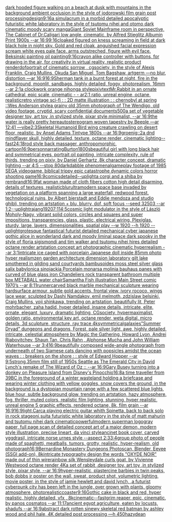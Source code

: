 [dark hooded figure walking on a beach at dusk with mountains in the background ambient occlusion in the style of jodorowski film grain post processing](https://www.ebank.nz/aiartgenerator?category=dark%20hooded%20figure%20walking%20on%20a%20beach%20at%20dusk%20with%20mountains%20in%20the%20background%20ambient%20occlusion%20in%20the%20style%20of%20jodorowski%20film%20grain%20post%20processing)[design](https://www.ebank.nz/aiartgenerator?category=design)[9:16](https://www.ebank.nz/aiartgenerator?category=9%3A16)[a simulacrum in a morbid detailed apocalyptic futuristic white laboratory in the style of tsutomu nihei and otomo dark cinematic moody scary manga](https://www.ebank.nz/aiartgenerator?category=a%20simulacrum%20in%20a%20morbid%20detailed%20apocalyptic%20futuristic%20white%20laboratory%20in%20the%20style%20of%20tsutomu%20nihei%20and%20otomo%20dark%20cinematic%20moody%20scary%20manga)[Giant Soviet Mainframe room in perspective, The Cabinet of Dr.Caligari low angle, cinematic, by Alfred Stieglitz Albumin Print 1900s --ar 16:9](https://www.ebank.nz/aiartgenerator?category=Giant%20Soviet%20Mainframe%20room%20in%20perspective%2C%20The%20Cabinet%20of%20Dr.Caligari%20low%20angle%2C%20cinematic%2C%20by%20Alfred%20Stieglitz%20Albumin%20Print%201900s%20--ar%2016%3A9)[9:16](https://www.ebank.nz/aiartgenerator?category=9%3A16)[cloaked figured on kness screaming in field at dark black hole in night sky.  Gold and red cloak, anguished facial expression scream white eyes pale face. arms outstreched, figure with evil face. Beksinski painting oil painting](https://www.ebank.nz/aiartgenerator?category=cloaked%20figured%20on%20kness%20screaming%20in%20field%20at%20dark%20black%20hole%20in%20night%20sky.%20%20Gold%20and%20red%20cloak%2C%20anguished%20facial%20expression%20scream%20white%20eyes%20pale%20face.%20arms%20outstreched%2C%20figure%20with%20evil%20face.%20Beksinski%20painting%20oil%20painting)[9:16](https://www.ebank.nz/aiartgenerator?category=9%3A16)[crayon alike controller with buttons, for drawing in the air, for creativity in virtual reality, realistic product render](https://www.ebank.nz/aiartgenerator?category=crayon%20alike%20controller%20with%20buttons%2C%20for%20drawing%20in%20the%20air%2C%20for%20creativity%20in%20virtual%20reality%2C%20realistic%20product%20render)[dof](https://www.ebank.nz/aiartgenerator?category=dof)[portrait of cinematic sorrow , cgsociety, in the style of Alexis Franklin, Craig Mullins, Okuda San Miguel, Tom Bagshaw, artgerm —no blur, distortion —ar 16:9](https://www.ebank.nz/aiartgenerator?category=portrait%20of%20cinematic%20sorrow%20%2C%20cgsociety%2C%20in%20the%20style%20of%20Alexis%20Franklin%2C%20Craig%20Mullins%2C%20Okuda%20San%20Miguel%2C%20Tom%20Bagshaw%2C%20artgerm%20%E2%80%94no%20blur%2C%20distortion%20%E2%80%94ar%2016%3A9)[16:9](https://www.ebank.nz/aiartgenerator?category=16%3A9)[Sherman tank in a burnt forest at night, fire in the background, moonlit, sandbags, highly detailed, foggy, photorealism, 16mm --ar 2:1](https://www.ebank.nz/aiartgenerator?category=Sherman%20tank%20in%20a%20burnt%20forest%20at%20night%2C%20fire%20in%20the%20background%2C%20moonlit%2C%20sandbags%2C%20highly%20detailed%2C%20foggy%2C%20photorealism%2C%2016mm%20--ar%202%3A1)[a clockwork orange nihonga style](https://www.ebank.nz/aiartgenerator?category=a%20clockwork%20orange%20nihonga%20style)[pixiv](https://www.ebank.nz/aiartgenerator?category=pixiv)[text](https://www.ebank.nz/aiartgenerator?category=text)[Mr.Rabbit in an ornate cathedral, epic scale, cinematic - - ar2:1 ratio, unreal engine, octane, realistic](https://www.ebank.nz/aiartgenerator?category=Mr.Rabbit%20in%20an%20ornate%20cathedral%2C%20epic%20scale%2C%20cinematic%20-%20-%20ar2%3A1%20ratio%2C%20unreal%20engine%2C%20octane%2C%20realistic)[retro vintage sci-fi : : 2D matte illustration : : chernobyl at spring ::Wes Anderson style](https://www.ebank.nz/aiartgenerator?category=retro%20vintage%20sci-fi%20%3A%20%3A%202D%20matte%20illustration%20%3A%20%3A%20chernobyl%20at%20spring%20%3A%3AWes%20Anderson%20style)[a grainy old 35mm photograph of The Wendigo, old video footage, cryptid, scary confidential documents](https://www.ebank.nz/aiartgenerator?category=a%20grainy%20old%2035mm%20photograph%20of%20The%20Wendigo%2C%20old%20video%20footage%2C%20cryptid%2C%20scary%20confidential%20documents)[500](https://www.ebank.nz/aiartgenerator?category=500)[a set of vegetable designer toy, art toy ,in stylized style, pixar style,minimalist, --ar 16:9](https://www.ebank.nz/aiartgenerator?category=a%20set%20of%20vegetable%20designer%20toy%2C%20art%20toy%20%2Cin%20stylized%20style%2C%20pixar%20style%2Cminimalist%2C%20--ar%2016%3A9)[the water is really pretty here](https://www.ebank.nz/aiartgenerator?category=the%20water%20is%20really%20pretty%20here)[autostereogram woven tapestry by Beeple —ar 12:41 —vibe](https://www.ebank.nz/aiartgenerator?category=autostereogram%20woven%20tapestry%20by%20Beeple%20%E2%80%94ar%2012%3A41%20%E2%80%94vibe)[2:3](https://www.ebank.nz/aiartgenerator?category=2%3A3)[Skeletal Humanoid Bird wing creature crawling on desert floor, realistic, by Ansel Adams Tintype 1800s --ar 16:9](https://www.ebank.nz/aiartgenerator?category=Skeletal%20Humanoid%20Bird%20wing%20creature%20crawling%20on%20desert%20floor%2C%20realistic%2C%20by%20Ansel%20Adams%20Tintype%201800s%20--ar%2016%3A9)[groenig::2](https://www.ebank.nz/aiartgenerator?category=groenig%3A%3A2)[a dnd mindflayer skull, highly detailed, texture, octane render, cinematic lighting](https://www.ebank.nz/aiartgenerator?category=a%20dnd%20mindflayer%20skull%2C%20highly%20detailed%2C%20texture%2C%20octane%20render%2C%20cinematic%20lighting)[--fast](https://www.ebank.nz/aiartgenerator?category=--fast)[24:18](https://www.ebank.nz/aiartgenerator?category=24%3A18)[rod style back massager, anthropomorphic, cartoon](https://www.ebank.nz/aiartgenerator?category=rod%20style%20back%20massager%2C%20anthropomorphic%2C%20cartoon)[16:9](https://www.ebank.nz/aiartgenerator?category=16%3A9)[person](https://www.ebank.nz/aiartgenerator?category=person)[narrating](https://www.ebank.nz/aiartgenerator?category=narrating)[Burton](https://www.ebank.nz/aiartgenerator?category=Burton)[1800s](https://www.ebank.nz/aiartgenerator?category=1800s)[beautiful girl with long black hair and symmetrical eyes, portrait,oil painting, intricate complexity, rule of thirds, trending on pixiv, by Daniel Gerhartz ,8k character concept, dramatic lighting --ar 4:5 --stop 80](https://www.ebank.nz/aiartgenerator?category=beautiful%20girl%20with%20long%20black%20hair%20and%20symmetrical%20eyes%2C%20portrait%2Coil%20painting%2C%20intricate%20complexity%2C%20rule%20of%20thirds%2C%20trending%20on%20pixiv%2C%20by%20Daniel%20Gerhartz%20%2C8k%20character%20concept%2C%20dramatic%20lighting%20--ar%204%3A5%20--stop%2080)[dark](https://www.ebank.nz/aiartgenerator?category=dark)[dabble phenomenal](https://www.ebank.nz/aiartgenerator?category=dabble%20phenomenal)[gameplay footage of 1985 SEGA videogame, biblical trippy epic catastrophe dynamic colors horror shooting game](https://www.ebank.nz/aiartgenerator?category=gameplay%20footage%20of%201985%20SEGA%20videogame%2C%20biblical%20trippy%20epic%20catastrophe%20dynamic%20colors%20horror%20shooting%20game)[16:9](https://www.ebank.nz/aiartgenerator?category=16%3A9)[comics](https://www.ebank.nz/aiartgenerator?category=comics)[detailed](https://www.ebank.nz/aiartgenerator?category=detailed)[--uplight](https://www.ebank.nz/aiartgenerator?category=--uplight)[a corgi and a shiba by rembrandt](https://www.ebank.nz/aiartgenerator?category=a%20corgi%20and%20a%20shiba%20by%20rembrandt)[16:9](https://www.ebank.nz/aiartgenerator?category=16%3A9)[fat woman made of cloth fibers cotton high detail disarming, details of textures, realistic](https://www.ebank.nz/aiartgenerator?category=fat%20woman%20made%20of%20cloth%20fibers%20cotton%20high%20detail%20disarming%2C%20details%20of%20textures%2C%20realistic)[blur](https://www.ebank.nz/aiartgenerator?category=blur)[ultramodern space base invaded by vegetation on a platform spanning a large waterfall, redwood forest, technological ruins, by Albert bierstadt and Eddie mendoza and studio ghibli, trending on artstation + blu, blurry, dof, soft focus --seed 32503 --ar 1:2](https://www.ebank.nz/aiartgenerator?category=ultramodern%20space%20base%20invaded%20by%20vegetation%20on%20a%20platform%20spanning%20a%20large%20waterfall%2C%20redwood%20forest%2C%20technological%20ruins%2C%20by%20Albert%20bierstadt%20and%20Eddie%20mendoza%20and%20studio%20ghibli%2C%20trending%20on%20artstation%20%2B%20blu%2C%20blurry%2C%20dof%2C%20soft%20focus%20--seed%2032503%20--ar%201%3A2)[--uplight](https://www.ebank.nz/aiartgenerator?category=--uplight)[rajang](https://www.ebank.nz/aiartgenerator?category=rajang)[1920](https://www.ebank.nz/aiartgenerator?category=1920)[7:11](https://www.ebank.nz/aiartgenerator?category=7%3A11)[4:5](https://www.ebank.nz/aiartgenerator?category=4%3A5)[cosmic light modulator in the style of László Moholy-Nagy, vibrant solid colors, circles and squares and super impositions, transparencies, glass, plastic, electrical wiring,  Plexiglas, sturdy, large, layers, dimensionalities, spatial play --w 1920 --h 1920 --uplight](https://www.ebank.nz/aiartgenerator?category=cosmic%20light%20modulator%20in%20the%20style%20of%20L%C3%A1szl%C3%B3%20Moholy-Nagy%2C%20vibrant%20solid%20colors%2C%20circles%20and%20squares%20and%20super%20impositions%2C%20transparencies%2C%20glass%2C%20plastic%2C%20electrical%20wiring%2C%20%20Plexiglas%2C%20sturdy%2C%20large%2C%20layers%2C%20dimensionalities%2C%20spatial%20play%20--w%201920%20--h%201920%20--uplight)[grotesque fantastical futurist detailed mechanical cyber japanese gothic alice in wonderland dark and moody liminal space dark spooky in the style of floria sigismondi and tim walker and tsutomu nihei hires detailed octane render artstation concept art photographic cinematic hyperrealism --ar 3:1](https://www.ebank.nz/aiartgenerator?category=grotesque%20fantastical%20futurist%20detailed%20mechanical%20cyber%20japanese%20gothic%20alice%20in%20wonderland%20dark%20and%20moody%20liminal%20space%20dark%20spooky%20in%20the%20style%20of%20floria%20sigismondi%20and%20tim%20walker%20and%20tsutomu%20nihei%20hires%20detailed%20octane%20render%20artstation%20concept%20art%20photographic%20cinematic%20hyperrealism%20--ar%203%3A1)[intricate ice caged with porcelain Japanese doll inside 85mm photo hyper realism](https://www.ebank.nz/aiartgenerator?category=intricate%20ice%20caged%20with%20porcelain%20Japanese%20doll%20inside%2085mm%20photo%20hyper%20realism)[zen garden architecture dimension laboratory gilt lake smothered in gilding sand courtyards bambusoides moss steel silver glass salix babylonica sinojackia Porcelain monarsa molinia bauhaus panes with curved of blue glass iron Chandeliers rock transparent bathroom multiple box METABALL water chair](https://www.ebank.nz/aiartgenerator?category=zen%20garden%20architecture%20dimension%20laboratory%20gilt%20lake%20smothered%20in%20gilding%20sand%20courtyards%20bambusoides%20moss%20steel%20silver%20glass%20salix%20babylonica%20sinojackia%20Porcelain%20monarsa%20molinia%20bauhaus%20panes%20with%20curved%20of%20blue%20glass%20iron%20Chandeliers%20rock%20transparent%20bathroom%20multiple%20box%20METABALL%20water%20chair)[Samantha Fish illustration Main Street comic 1970’s --ar 8:11](https://www.ebank.nz/aiartgenerator?category=Samantha%20Fish%20illustration%20Main%20Street%20comic%201970%E2%80%99s%20--ar%208%3A11)[runner](https://www.ebank.nz/aiartgenerator?category=runner)[carved black marble mechanical sculpture wearing hardsurface armour, subtle gold accents, frontal view, ivory rococo, wings lace wear, sculpted by Dashi Namdakov, emil melmoth, zdzislaw belsinki, Craig Mullins, yoji shinkawa, trending on artstation, beautifully lit, Peter mohrbacher, zaha hadid, hyper detailed, insane details, intricate, elite, ornate, elegant, luxury, dramatic lighting, CGsociety, hypermaximalist, golden ratio, environmental key art, octane render, weta digital, micro details, 3d sculpture, structure, ray trace 4k](https://www.ebank.nz/aiartgenerator?category=carved%20black%20marble%20mechanical%20sculpture%20wearing%20hardsurface%20armour%2C%20subtle%20gold%20accents%2C%20frontal%20view%2C%20ivory%20rococo%2C%20wings%20lace%20wear%2C%20sculpted%20by%20Dashi%20Namdakov%2C%20emil%20melmoth%2C%20zdzislaw%20belsinki%2C%20Craig%20Mullins%2C%20yoji%20shinkawa%2C%20trending%20on%20artstation%2C%20beautifully%20lit%2C%20Peter%20mohrbacher%2C%20zaha%20hadid%2C%20hyper%20detailed%2C%20insane%20details%2C%20intricate%2C%20elite%2C%20ornate%2C%20elegant%2C%20luxury%2C%20dramatic%20lighting%2C%20CGsociety%2C%20hypermaximalist%2C%20golden%20ratio%2C%20environmental%20key%20art%2C%20octane%20render%2C%20weta%20digital%2C%20micro%20details%2C%203d%20sculpture%2C%20structure%2C%20ray%20trace%204k)[symmetrical](https://www.ebank.nz/aiartgenerator?category=symmetrical)[galaxies](https://www.ebank.nz/aiartgenerator?category=galaxies)["Summer Dryad" dungeons and dragons, Forest, pale silver light, awe, highly detailed, intricate, celestial atmosphere by Magic the Gathering, Howard Lyon, Andrei Riabovitchev, Shaun Tan, Chris Rahn , Alphonse Mucha and John William Waterhouse --ar 3:4](https://www.ebank.nz/aiartgenerator?category=%22Summer%20Dryad%22%20dungeons%20and%20dragons%2C%20Forest%2C%20pale%20silver%20light%2C%20awe%2C%20highly%20detailed%2C%20intricate%2C%20celestial%20atmosphere%20by%20Magic%20the%20Gathering%2C%20Howard%20Lyon%2C%20Andrei%20Riabovitchev%2C%20Shaun%20Tan%2C%20Chris%20Rahn%20%2C%20Alphonse%20Mucha%20and%20John%20William%20Waterhouse%20--ar%203%3A4)[16:9](https://www.ebank.nz/aiartgenerator?category=16%3A9)[beautifully composed wide-angle photograph from underneath of two Siamese cats dancing with popsicles amidst the ocean waves : : breakers on the shore : : style of Edward Hopper --ar 9:5](https://www.ebank.nz/aiartgenerator?category=beautifully%20composed%20wide-angle%20photograph%20from%20underneath%20of%20two%20Siamese%20cats%20dancing%20with%20popsicles%20amidst%20the%20ocean%20waves%20%3A%20%3A%20breakers%20on%20the%20shore%20%3A%20%3A%20style%20of%20Edward%20Hopper%20--ar%209%3A5)[strong,](https://www.ebank.nz/aiartgenerator?category=strong%2C)[35mm film still of 1950s Seattle as The Emerald City in David Lynch's remake of The Wizard of Oz :: --ar 16:9](https://www.ebank.nz/aiartgenerator?category=35mm%20film%20still%20of%201950s%20Seattle%20as%20The%20Emerald%20City%20in%20David%20Lynch%27s%20remake%20of%20The%20Wizard%20of%20Oz%20%3A%3A%20--ar%2016%3A9)[Gary Busey turning into a donkey on Pleasure Island from Disney's Pinocchio](https://www.ebank.nz/aiartgenerator?category=Gary%20Busey%20turning%20into%20a%20donkey%20on%20Pleasure%20Island%20from%20Disney%27s%20Pinocchio)[16:8](https://www.ebank.nz/aiartgenerator?category=16%3A8)[a time traveller from 39BC in the foreground of a winter wasteland holding a briefcase and wearing winter clothing with yellow goggles, snow covers the ground, in the background is a dystopian mountain range with a few scattered blue lights, blue hour, subtle background glow, trending on artstation, hazy atmosphere, fog, thriller, muted colors, realistic film lighting, stunning, hyper realistic, unreal engine 5 graphic effects, rendered octane, 8k, film grain --ar 16:9](https://www.ebank.nz/aiartgenerator?category=a%20time%20traveller%20from%2039BC%20in%20the%20foreground%20of%20a%20winter%20wasteland%20holding%20a%20briefcase%20and%20wearing%20winter%20clothing%20with%20yellow%20goggles%2C%20snow%20covers%20the%20ground%2C%20in%20the%20background%20is%20a%20dystopian%20mountain%20range%20with%20a%20few%20scattered%20blue%20lights%2C%20blue%20hour%2C%20subtle%20background%20glow%2C%20trending%20on%20artstation%2C%20hazy%20atmosphere%2C%20fog%2C%20thriller%2C%20muted%20colors%2C%20realistic%20film%20lighting%2C%20stunning%2C%20hyper%20realistic%2C%20unreal%20engine%205%20graphic%20effects%2C%20rendered%20octane%2C%208k%2C%20film%20grain%20--ar%2016%3A9)[](https://www.ebank.nz/aiartgenerator?category=)[16:9](https://www.ebank.nz/aiartgenerator?category=16%3A9)[light,](https://www.ebank.nz/aiartgenerator?category=light%2C)[Carca playing electric guitar whith Spinetta, back to back solo in rock stage](https://www.ebank.nz/aiartgenerator?category=Carca%20playing%20electric%20guitar%20whith%20Spinetta%2C%20back%20to%20back%20solo%20in%20rock%20stage)[oni,suit](https://www.ebank.nz/aiartgenerator?category=oni%2Csuit)[a futuristic white laboratory in the style of matt mahurin and tsutomu nihei dark cinematic](https://www.ebank.nz/aiartgenerator?category=a%20futuristic%20white%20laboratory%20in%20the%20style%20of%20matt%20mahurin%20and%20tsutomu%20nihei%20dark%20cinematic)[powerful](https://www.ebank.nz/aiartgenerator?category=powerful)[modern superman logo](https://www.ebank.nz/aiartgenerator?category=modern%20superman%20logo)[gray paper, full page scan of detailed concept art of a major demon, modern style illustration, precise lineart, da vinci style](https://www.ebank.nz/aiartgenerator?category=gray%20paper%2C%20full%20page%20scan%20of%20detailed%20concept%20art%20of%20a%20major%20demon%2C%20modern%20style%20illustration%2C%20precise%20lineart%2C%20da%20vinci%20style)[ancinet book cover, carved yggdrasil, intricate norse urnes style --aspect 2:3](https://www.ebank.nz/aiartgenerator?category=ancinet%20book%20cover%2C%20carved%20yggdrasil%2C%20intricate%20norse%20urnes%20style%20--aspect%202%3A3)[3:4](https://www.ebank.nz/aiartgenerator?category=3%3A4)[group photo of people made of spaghetti, meatballs, tumors, grotty, realistic, hyper-realism, old photograph](https://www.ebank.nz/aiartgenerator?category=group%20photo%20of%20people%20made%20of%20spaghetti%2C%20meatballs%2C%20tumors%2C%20grotty%2C%20realistic%2C%20hyper-realism%2C%20old%20photograph)[16:9](https://www.ebank.nz/aiartgenerator?category=16%3A9)[Bernardine Monastery Dungeons Photoscan, Blender, Eevee (SSGI add-on), 8k](https://www.ebank.nz/aiartgenerator?category=Bernardine%20Monastery%20Dungeons%20Photoscan%2C%20Blender%2C%20Eevee%20%28SSGI%20add-on%29%2C%208k)[intricate typography design the words "OXYDE NOIR" made out of thin wire](https://www.ebank.nz/aiartgenerator?category=intricate%20typography%20design%20the%20words%20%22OXYDE%20NOIR%22%20made%20out%20of%20thin%20wire)[rainbow silk Wensleydale curls goat, by Vivienne Westwood octane render 4K](https://www.ebank.nz/aiartgenerator?category=rainbow%20silk%20Wensleydale%20curls%20goat%2C%20by%20Vivienne%20Westwood%20octane%20render%204K)[a set of rabbit ,designer toy, art toy ,in stylized style, pixar style, --ar 16:9](https://www.ebank.nz/aiartgenerator?category=a%20set%20of%20rabbit%20%2Cdesigner%20toy%2C%20art%20toy%20%2Cin%20stylized%20style%2C%20pixar%20style%2C%20--ar%2016%3A9)[hyper-realistic, plastercine barbies in twin peaks, bob dobbs jr poster on the wall, sweat, product shot, volumetric lighting, movie poster, in the style of jamie hewlett and david lynch, ,](https://www.ebank.nz/aiartgenerator?category=hyper-realistic%2C%20plastercine%20barbies%20in%20twin%20peaks%2C%20bob%20dobbs%20jr%20poster%20on%20the%20wall%2C%20sweat%2C%20product%20shot%2C%20volumetric%20lighting%2C%20movie%20poster%2C%20in%20the%20style%20of%20jamie%20hewlett%20and%20david%20lynch%2C%20%2C)[a futurist cyberpunk city has been left in the jungle, over grown with plants, gloomy atmosphere, photorealistic](https://www.ebank.nz/aiartgenerator?category=a%20futurist%20cyberpunk%20city%20has%20been%20left%20in%20the%20jungle%2C%20over%20grown%20with%20plants%2C%20gloomy%20atmosphere%2C%20photorealistic)[coaster](https://www.ebank.nz/aiartgenerator?category=coaster)[9:16](https://www.ebank.nz/aiartgenerator?category=9%3A16)[Gothic cake in black and red, hyper realistic, highly detailed, vfx , 8k](https://www.ebank.nz/aiartgenerator?category=Gothic%20cake%20in%20black%20and%20red%2C%20hyper%20realistic%2C%20highly%20detailed%2C%20vfx%20%2C%208k)[cinematic](https://www.ebank.nz/aiartgenerator?category=cinematic)[--fast](https://www.ebank.nz/aiartgenerator?category=--fast)[grim reaper, epic, cinematic, by panos cosmatos --ar 11:17](https://www.ebank.nz/aiartgenerator?category=grim%20reaper%2C%20epic%2C%20cinematic%2C%20by%20panos%20cosmatos%20--ar%2011%3A17)[ancient egypt agriculture, eaten by locusts, shadufs --ar 16:9](https://www.ebank.nz/aiartgenerator?category=ancient%20egypt%20agriculture%2C%20eaten%20by%20locusts%2C%20shadufs%20--ar%2016%3A9)[abstract dark rotten sinewy skeletal red batman by ashley wood and phil hale, 4K detailed post processing —h 450](https://www.ebank.nz/aiartgenerator?category=abstract%20dark%20rotten%20sinewy%20skeletal%20red%20batman%20by%20ashley%20wood%20and%20phil%20hale%2C%204K%20detailed%20post%20processing%20%E2%80%94h%20450)[hazy](https://www.ebank.nz/aiartgenerator?category=hazy)[dean](https://www.ebank.nz/aiartgenerator?category=dean)[](https://www.ebank.nz/aiartgenerator?category=)